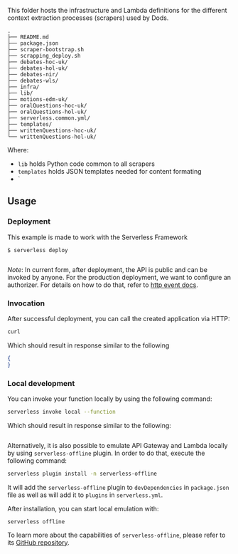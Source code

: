 This folder hosts the infrastructure and Lambda definitions for the different context extraction processes (scrapers) used by Dods.

```
.
├── README.md
├── package.json
├── scraper-bootstrap.sh
├── scrapping_deploy.sh
├── debates-hoc-uk/
├── debates-hol-uk/
├── debates-nir/
├── debates-wls/
├── infra/
├── lib/
├── motions-edm-uk/
├── oralQuestions-hoc-uk/
├── oralQuestions-hol-uk/
├── serverless.common.yml/
├── templates/
├── writtenQuestions-hoc-uk/
└── writtenQuestions-hol-uk/
```
Where:
- `lib` holds Python code common to all scrapers
- `templates` holds JSON templates needed for content formating 
- `

## Usage

### Deployment

This example is made to work with the Serverless Framework 

```
$ serverless deploy
```

```bash
```

_Note_: In current form, after deployment, the API is public and can be invoked by anyone. For the production deployment, we want to configure an authorizer. For details on how to do that, refer to [http event docs](https://www.serverless.com/framework/docs/providers/aws/events/apigateway/).

### Invocation

After successful deployment, you can call the created application via HTTP:

```bash
curl 
```

Which should result in response similar to the following

```json
{
}
```

### Local development

You can invoke your function locally by using the following command:

```bash
serverless invoke local --function 
```

Which should result in response similar to the following:

```
```

Alternatively, it is also possible to emulate API Gateway and Lambda locally by using `serverless-offline` plugin. In order to do that, execute the following command:

```bash
serverless plugin install -n serverless-offline
```

It will add the `serverless-offline` plugin to `devDependencies` in `package.json` file as well as will add it to `plugins` in `serverless.yml`.

After installation, you can start local emulation with:

```
serverless offline
```

To learn more about the capabilities of `serverless-offline`, please refer to its [GitHub repository](https://github.com/dherault/serverless-offline).
